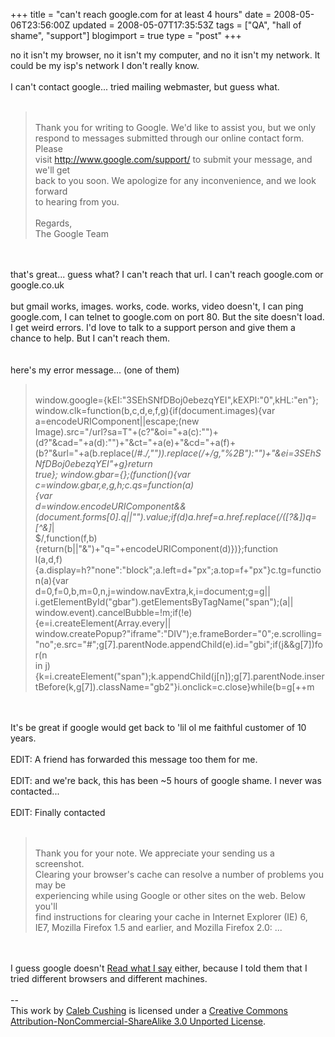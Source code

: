 +++
title = "can't reach google.com for at least 4 hours"
date = 2008-05-06T23:56:00Z
updated = 2008-05-07T17:35:53Z
tags = ["QA", "hall of shame", "support"]
blogimport = true 
type = "post"
+++

no it isn't my browser, no it isn't my computer, and no it isn't my network. It could be my isp's network I don't really know.<br /><br />I can't contact google... tried mailing webmaster, but guess what.<br /><br /><blockquote><br />Thank you for writing to Google. We'd like to assist you, but we only<br />respond to messages submitted through our online contact form. Please<br />visit http://www.google.com/support/ to submit your message, and we'll get<br />back to you soon. We apologize for any inconvenience, and we look forward<br />to hearing from you.<br /><br />Regards,<br />The Google Team<br /></blockquote><br /><br />that's great... guess what? I can't reach that url. I can't reach google.com or google.co.uk<br /><br />but gmail works, images. works, code. works, video doesn't, I can ping google.com, I can telnet to google.com on port 80. But the site doesn't load. I get weird errors. I'd love to talk to a support person and give them a chance to help. But I can't reach them.<br /><br /><br />here's my error message... (one of them)<br /><blockquote><br />window.google={kEI:"3SEhSNfDBoj0ebezqYEI",kEXPI:"0",kHL:"en"}; <br />window.clk=function(b,c,d,e,f,g){if(document.images){var <br />a=encodeURIComponent||escape;(new <br />Image).src="/url?sa=T"+(c?"&oi="+a(c):"")+(d?"&cad="+a(d):"")+"&ct="+a(e)+"&cd="+a(f)+(b?"&url="+a(b.replace(/#.*/,"")).replace(/\+/g,"%2B"):"")+"&ei=3SEhSNfDBoj0ebezqYEI"+g}return <br />true}; window.gbar={};(function(){var c=window.gbar,e,g,h;c.qs=function(a)<br />{var <br />d=window.encodeURIComponent&&(document.forms[0].q||"").value;if(d)a.href=a.href.replace(/([?&])q=[^&]*|<br />$/,function(f,b){return(b||"&")+"q="+encodeURIComponent(d)})};function <br />l(a,d,f)<br />{a.display=h?"none":"block";a.left=d+"px";a.top=f+"px"}c.tg=function(a){var <br />d=0,f=0,b,m=0,n,j=window.navExtra,k,i=document;g=g||<br />i.getElementById("gbar").getElementsByTagName("span");(a||<br />window.event).cancelBubble=!m;if(!e){e=i.createElement(Array.every||<br />window.createPopup?"iframe":"DIV");e.frameBorder="0";e.scrolling="no";e.src="#";g[7].parentNode.appendChild(e).id="gbi";if(j&&g[7])for(n <br />in j)<br />{k=i.createElement("span");k.appendChild(j[n]);g[7].parentNode.insertBefore(k,g[7]).className="gb2"}i.onclick=c.close}while(b=g[++m<br /></blockquote><br /><br />It's be great if google would get back to 'lil ol me faithful customer of 10 years.<br /><br />EDIT: A friend has forwarded this message too them for me.<br /><br />EDIT: and we're back, this has been ~5 hours of google shame. I never was contacted...<br /><br />EDIT: Finally contacted<br /><br /><blockquote><br />Thank you for your note. We appreciate your sending us a screenshot.<br />Clearing your browser's cache can resolve a number of problems you may be<br />experiencing while using Google or other sites on the web. Below you'll<br />find instructions for clearing your cache in Internet Explorer (IE) 6,<br />IE7, Mozilla Firefox 1.5 and earlier, and Mozilla Firefox 2.0: ...<br /></blockquote><br /><br />I guess google doesn't <a href="http://xenoterracide.blogspot.com/2008/04/poor-support-read-what-i-said.html">Read what I say</a> either, because I told them that I tried different browsers and different machines.<div class="blogger-post-footer"><br />--<br />
This <span xmlns:dc="http://purl.org/dc/elements/1.1/" href="http://purl.org/dc/dcmitype/Text" rel="dc:type">work</span> by <a xmlns:cc="http://creativecommons.org/ns#" href="http://www.xenoterracide.com" property="cc:attributionName" rel="cc:attributionURL">Caleb Cushing</a> is licensed under a <a rel="license" href="http://creativecommons.org/licenses/by-nc-sa/3.0/">Creative Commons Attribution-NonCommercial-ShareAlike 3.0 Unported License</a>.</div>
